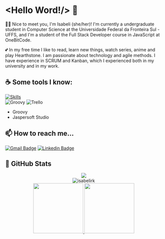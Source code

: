 # <Hello Word!/> :wave:

:woman_student: Nice to meet you, I'm Isabeli (she/her)! I'm currently a undergraduate student in Computer Science at the Universidade Federal da Fronteira Sul - UFFS, and I'm a student of the Full Stack Developer course in JavaScript at OneBitCode.

:two_hearts: In my free time I like to read, learn new things, watch series, anime and play Hearthstone. I am passionate about technology and agile methods. I have experience in SCRUM and Kanban, which I experienced both in my university and in my work.

## :coffee: Some tools I know:

[![Skills](https://devicons.dev.br/icons?icon=C,CPP,HTML,CSS,JavaScript,Python,Java,PHP,MySQL,Git,Github,VSCode,Linux,Discord&theme=light)](https://devicons.dev.br/)      
![Groovy](https://img.shields.io/badge/Groovy-%23026AA7.svg?style=flat&logo=Groovy&logoColor=white) ![Trello](https://img.shields.io/badge/Trello-%23026AA7.svg?style=flat&logo=Trello&logoColor=white)
   - Groovy
   - Jaspersoft Studio

## :mailbox: How to reach me...

[![Gmail Badge](https://img.shields.io/badge/-Gmail-c14438?style=flat-square&logo=Gmail&logoColor=white&link=mailto:isabelireik2@gmail.com)](mailto:isabelireik2@gmail.com)
[![Linkedin Badge](https://img.shields.io/badge/-LinkedIn-blue?style=flat-square&logo=Linkedin&logoColor=white&link=https://www.linkedin.com/in/isabeli-reik-872981162//)](https://www.linkedin.com/in/isabelireik/)
   
## :eyes: GitHub Stats
<div align="center">
   <img src="https://profile-counter.glitch.me/isabelirk/count.svg" />
</div>
<div align="center">
<img align="center" src="https://github-readme-streak-stats.herokuapp.com/?user=isabelirk&theme=dracula" alt="isabelirk" />
</div>
<div align="center">
  <a href="https://github.com/isabelirk">
  <img height="160em" src="https://github-readme-stats.vercel.app/api?username=isabelirk&show_icons=true&theme=dracula&include_all_commits=true&count_private=true."/>
  <img height="160em" src="https://github-readme-stats.vercel.app/api/top-langs/?username=isabelirk&layout=compact&langs_count=7&theme=dracula&include_all_commits=true&count_private=true."/>
</div>
